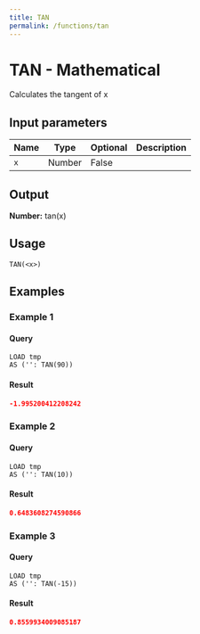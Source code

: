 ```yaml
---
title: TAN
permalink: /functions/tan
---
```


# TAN - Mathematical

Calculates the tangent of x

## Input parameters

| Name | Type | Optional | Description |
| --- | --- | --- | --- |
| `x` | Number | False |  |

## Output

**Number:** tan(x)

## Usage

```joda
TAN(<x>)
```

## Examples

### Example 1


#### Query
```joda
LOAD tmp
AS ('': TAN(90))
```
#### Result
```json
-1.995200412208242
```


### Example 2


#### Query
```joda
LOAD tmp
AS ('': TAN(10))
```
#### Result
```json
0.6483608274590866
```


### Example 3


#### Query
```joda
LOAD tmp
AS ('': TAN(-15))
```
#### Result
```json
0.8559934009085187
```


